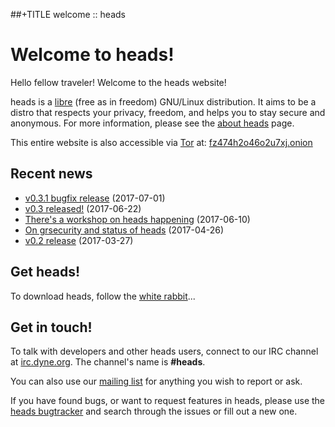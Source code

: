 ##+TITLE welcome :: heads

Welcome to heads!
=================

Hello fellow traveler! Welcome to the heads website!

heads is a [libre](https://en.wikipedia.org/wiki/Libre_software) (free
as in freedom) GNU/Linux distribution. It aims to be a distro that
respects your privacy, freedom, and helps you to stay secure and
anonymous. For more information, please see the [about heads](about.html)
page.

This entire website is also accessible via [Tor](https://torproject.org)
at: [fz474h2o46o2u7xj.onion](http://fz474h2o46o2u7xj.onion)

## Recent news

* [v0.3.1 bugfix release](/news/2017/07/release-031.html) (2017-07-01)
* [v0.3 released!](/news/2017/06/release-03.html) (2017-06-22)
* [There's a workshop on heads happening](/news/2017/06/rmll2017.html) (2017-06-10)
* [On grsecurity and status of heads](/news/2017/04/on-grsec.html) (2017-04-26)
* [v0.2 release](/news/2017/03/release-02.html) (2017-03-27)


## Get heads!

To download heads, follow the [white rabbit](/download/)...


## Get in touch!

To talk with developers and other heads users, connect to
our IRC channel at [irc.dyne.org](https://irc.dyne.org/?channels=#heads).
The channel's name is **#heads**.

You can also use our
[mailing list](https://mailinglists.dyne.org/cgi-bin/mailman/listinfo/heads)
for anything you wish to report or ask.

If you have found bugs, or want to request features in heads, please use
the [heads bugtracker](https://github.com/headslive/bugtracker) and
search through the issues or fill out a new one.
